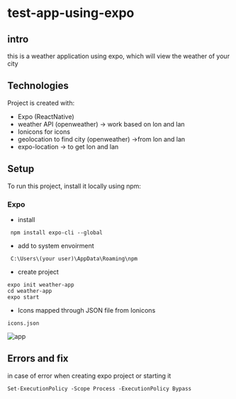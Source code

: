 # test-app-using-expo



## intro 
this is a weather application using expo, which will view the weather of your city 

## Technologies
Project is created with:
* Expo (ReactNative)
* weather API (openweather) -> work based on lon and lan
* Ionicons for icons
* geolocation to find city (openweather) ->from lon and lan
* expo-location -> to get lon and lan

## Setup
To run this project, install it locally using npm:
### Expo 
* install 
```
 npm install expo-cli --global
```
* add to system envoirment 
```
 C:\Users\(your user)\AppData\Roaming\npm
```
* create project 
```
expo init weather-app
cd weather-app
expo start 
```

* Icons mapped through JSON file from Ionicons
```
icons.json
```
![app](https://user-images.githubusercontent.com/67692329/106445788-80913400-6490-11eb-818c-3a4ef9dc0df9.gif)


## Errors and fix 
in case of error when creating expo project or starting it  
```
Set-ExecutionPolicy -Scope Process -ExecutionPolicy Bypass
```
